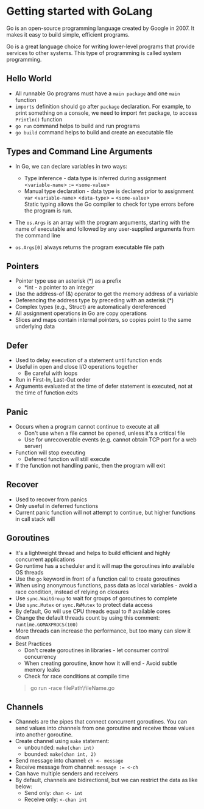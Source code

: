 # Getting started with GoLang

Go is an open-source programming language created by Google in 2007. It makes it easy to build simple, efficient programs.

Go is a great language choice for writing lower-level programs that provide services to other systems. This type of programming is called system programming.

## Hello World

* All runnable Go programs must have a `main package` and one `main` function
* `imports` definition should go after `package` declaration. For example, to print something on a console, we need to import `fmt` package, to access `Println()` function
* `go run` command helps to build and run programs
* `go build` command helps to build and create an executable file

## Types and Command Line Arguments

* In Go, we can declare variables in two ways:
  * Type inference - data type is inferred during assignment  
  &lt;`variable-name`&gt; `:=` &lt;`some-value`&gt;
  * Manual type declaration - data type is declared prior to assignment  
   `var` &lt;`variable-name`&gt; &lt;`data-type`&gt; `=` &lt;`some-value`&gt;  
   Static typing allows the Go compiler to check for type errors before the program is run.

* The `os.Args` is an array with the program arguments, starting with the name of executable and followed by any user-supplied arguments from the command line
* `os.Args[0]` always returns the program executable file path

## Pointers

* Pointer type use an asterisk (*) as a prefix
  * *int - a pointer to an integer
* Use the address-of (&) operator to get the memory address of a variable
* Deferencing the address type by preceding with an asterisk (*)
* Complex types (e.g., Struct) are automatically dereferenced  
* All assignment operations in Go are copy operations
* Slices and maps contain internal pointers, so copies point to the same underlying data

## Defer

* Used to delay execution of a statement until function ends
* Useful in open and close I/O operations together
  * Be careful with loops
* Run in First-In, Last-Out order
* Arguments evaluated at the time of defer statement is executed, not at the time of function exits

## Panic

* Occurs when a program cannot continue to execute at all
  * Don't use when a file cannot be opened, unless it's a critical file
  * Use for unrecoverable events (e.g. cannot obtain TCP port for a web server)
* Function will stop executing
  * Deferred function will still execute
* If the function not handling panic, then the program will exit

## Recover

* Used to recover from panics
* Only useful in deferred  functions
* Current panic function will not attempt to continue, but higher functions in call stack will

## Goroutines

* It's a lightweight thread and helps to build efficient and highly concurrent applications
* Go runtime has a scheduler and it will map the goroutines into available OS threads
* Use the `go` keyword in front of a function call to create goroutines
* When using anonymous functions, pass data as local variables - avoid a race condition, instead of relying on closures
* Use `sync.WaitGroup` to wait for groups of goroutines to complete
* Use `sync.Mutex` or `sync.RWMutex` to protect data access
* By default, Go will use CPU threads equal to # available cores
* Change the default threads count by using this comment: `runtime.GOMAXPROCS(100)`
* More threads can increase the performance, but too many can slow it down
* Best Practices
  * Don't create goroutines in libraries - let consumer control concurrency
  * When creating goroutine, know how it will end - Avoid subtle memory leaks
  * Check for race conditions at compile time
  > go run -race filePath\fileName.go

## Channels

* Channels are the pipes that connect concurrent goroutines. You can send values into channels from one goroutine and receive those values into another goroutine.
* Create channel using `make` statement:
  * unbounded: `make(chan int)`
  * bounded: `make(chan int, 2)`
* Send message into channel: `ch <- message`
* Receive message from channel: `message := <-ch`
* Can have multiple senders and receivers
* By default, channels are bidirectionsl, but we can restrict the data as like below:
  * Send only: `chan <- int`
  * Receive only: `<-chan int`